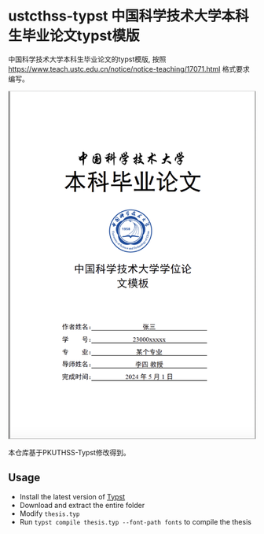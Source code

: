 # ustcthss-typst 中国科学技术大学本科生毕业论文typst模版
中国科学技术大学本科生毕业论文的typst模版, 
按照 https://www.teach.ustc.edu.cn/notice/notice-teaching/17071.html 格式要求编写。

![ustcthss-typst](./images/cover_ustc.png)

本仓库基于PKUTHSS-Typst修改得到。

## Usage

- Install the latest version of [Typst](https://github.com/typst/typst)
- Download and extract the entire folder
- Modify `thesis.typ`
- Run `typst compile thesis.typ --font-path fonts` to compile the thesis
